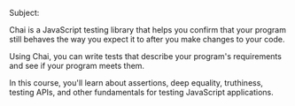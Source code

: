 Subject:

Chai is a JavaScript testing library that helps you confirm that your program still behaves the way you expect it to after you make changes to your code.

Using Chai, you can write tests that describe your program's requirements and see if your program meets them.

In this course, you'll learn about assertions, deep equality, truthiness, testing APIs, and other fundamentals for testing JavaScript applications.

















